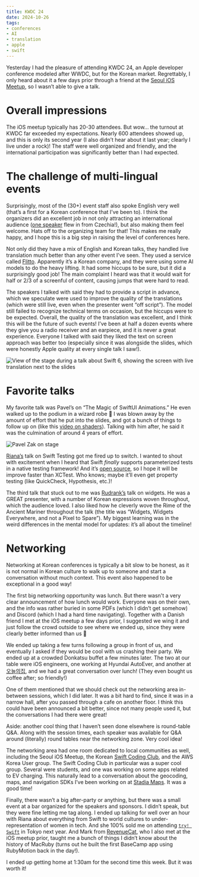 ```yaml
---
title: KWDC 24
date: 2024-10-26
tags:
- conferences
- AI
- translation
- apple
- swift
---
```


Yesterday I had the pleasure of attending KWDC 24,
an Apple developer conference modeled after WWDC,
but for the Korean market.
Regrettably, I only heard about it a few days prior
through a friend at the [Seoul iOS Meetup](https://www.meetup.com/seoul-ios-meetup/),
so I wasn’t able to give a talk.

# Overall impressions

The iOS meetup typically has 20-30 attendees.
But wow... the turnout at KWDC far exceeded my expectations.
Nearly 600 attendees showed up,
and this is only its second year (I also didn’t hear about it last year;
clearly I live under a rock)!
The staff were well organized and friendly,
and the international participation was significantly better than I had expected.

# The challenge of multi-lingual events

Surprisingly, most of the (30+) event staff also spoke English very well (that’s a first for a Korean conference that I’ve been to).
I think the organizers did an excellent job in not only attracting an international audience
([one speaker](https://nerdyak.tech/) flew in from Czechia!),
but also making them feel welcome.
Hats off to the organizing team for that!
This makes me really happy, and I hope this is a big step in raising the level of conferences here.

Not only did they have a mix of English and Korean talks,
they handled live translation much better than any other event I’ve seen.
They used a service called [Flitto](flitto.com).
Apparently it’s a Korean company,
and they were using some AI models to do the heavy lifting.
It had some hiccups to be sure,
but it did a surprisingly good job!
The main complaint I heard was that it would wait for half or 2/3 of a screenful of content, causing jumps that were hard to read.

The speakers I talked with said they had to provide a script in advance,
which we speculate were used to improve the quality of the translations
(which were still live, even when the presenter went “off script”).
The model still failed to recognize technical terms on occasion,
but the hiccups were to be expected.
Overall, the quality of the translation was excellent,
and I think this will be the future of such events!
I’ve been at half a dozen events where they give you a radio receiver
and an earpiece, and it is never a great experience.
Everyone I talked with said they liked the
text on screen approach was better too
(especially since it was alongside the slides,
which were honestly Apple quality at every single talk I saw!).

![View of the stage during a talk about Swift 6, showing the screen with live translation next to the slides](images/IMG_8818.jpeg)

# Favorite talks

My favorite talk was Pavel’s on “The Magic of SwiftUI Animations.”
He even walked up to the podium in a wizard robe 🧙
I was blown away by the amount of effort that he put into the slides,
and got a bunch of things to follow up on (like this [video on shaders](https://m.youtube.com/watch?v=f4s1h2YETNY)).
Talking with him after, he said it was the culmination of around 4 years of effort.

![Pavel Zak on stage](images/IMG_8820.jpeg)

[Riana’s](https://x.com/riana_soumi) talk on Swift Testing
got me fired up to switch.
I wanted to shout with excitement when I heard that Swift *finally*
supports parameterized tests in a native testing framework!
And it’s [open source](https://github.com/swiftlang/swift-testing),
so I hope it will be improve faster than XCTest.
Who knows; maybe it’ll even get property testing (like QuickCheck, Hypothesis, etc.)!

The third talk that stuck out to me was [Rudrank’s](https://www.rudrank.com/)
talk on widgets.
He was a GREAT presenter, with a number of Korean expressions woven throughout,
which the audience loved.
I also liked how he cleverly wove the Rime of the Ancient Mariner throughout
the talk (the title was “Widgets, Widgets Everywhere, and not a Pixel to Spare”).
My biggest learning was in the weird differences in the mental model for updates:
it’s all about the timeline!

# Networking

Networking at Korean conferences is typically a bit slow to be honest,
as it is not normal in Korean culture to walk up to someone
and start a conversation without much context.
This event also happened to be exceptional in a good way!

The first big networking opportunity was lunch.
But there wasn't a very clear announcement of how lunch would work.
Everyone was on their own, and the info was rather buried in some PDFs (which I didn’t get somehow)
and Discord (which I had a hard time navigating).
Together with a Danish friend I met at the iOS meetup a few days prior,
I suggested we wing it and just follow the crowd outside to see where we ended up,
since they were clearly better informed than us 🤣

We ended up taking a few turns following a group in front of us,
and eventually I asked if they would be cool with us crashing their party.
We ended up at a crowded Donkatsu buffet a few minutes later.
The two at our table were iOS engineers, one working at Hyundai AutoEver,
and another at [오늘의집](https://www.bucketplace.com/en/),
and we had a great conversation over lunch!
(They even bought us coffee after; so friendly!)

One of them mentioned that we should check out the networking area in-between sessions, which I did later.
It was a bit hard to find, since it was in a narrow hall,
after you passed through a cafe on another floor.
I think this could have been announced a bit better,
since not many people used it, but the conversations I had there were great!

Aside: another cool thing that I haven’t seen done elsewhere is round-table Q&A.
Along with the session times, each speaker was available for Q&A around (literally)
round tables near the networking zone.
Very cool idea!

The networking area had one room dedicated to local communities as well,
including the Seoul iOS Meetup,
the Korean [Swift Coding Club](https://github.com/Swift-Coding-Club),
and the AWS Korea User group.
The Swift Coding Club in particular was a super cool group.
Several were students,
and one was working on some apps related to EV charging.
This naturally lead to a conversation about the geocoding,
maps, and navigation SDKs I’ve been working on at [Stadia Maps](https://docs.stadiamaps.com/sdks/overview/).
It was a good time!

Finally, there wasn’t a big after-party or anything,
but there was a small event at a bar organized for the speakers and sponsors.
I didn’t speak, but they were fine letting me tag along.
I ended up talking for well over an hour with Riana about everything from Swift
to world cultures to under-representation of women in tech.
And she 100% sold me on attending [`try! Swift`](https://tryswift.jp/_en)
in Tokyo next year.
And Mark from [RevenueCat](https://www.revenuecat.com/),
who I also met at the iOS meetup prior,
taught me a bunch of things I didn’t know about the history of MacRuby
(turns out he built the first BaseCamp app using RubyMotion back in the day!).

I ended up getting home at 1:30am for the second time this week.
But it was worth it!
